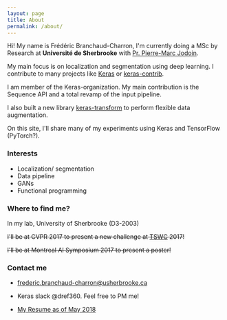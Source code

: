 ```yaml
---
layout: page
title: About
permalink: /about/
---
```


Hi!
My name is Frédéric Branchaud-Charron, I'm currently doing a MSc by Research at **Université de Sherbrooke** with [Pr. Pierre-Marc Jodoin](http://info.usherbrooke.ca/pmjodoin/).

My main focus is on localization and segmentation using deep learning. I contribute to many projects like [Keras](keras.io) or [keras-contrib](https://github.com/farizrahman4u/keras-contrib).

I am member of the Keras-organization. My main contribution is the Sequence API and a total revamp of the input pipeline.


I also built a new library [keras-transform](https://github.com/Dref360/keras-transform) to perform flexible data augmentation.

On this site, I'll share many of my experiments using Keras and TensorFlow (PyTorch?).

### Interests
* Localization/ segmentation
* Data pipeline
* GANs
* Functional programming

### Where to find me?
In my lab, University of Sherbrooke (D3-2003)

~~I'll be at CVPR 2017 to present a new challenge at [TSWC](tcd.miovision.com) 2017!~~

~~I'll be at Montreal AI Symposium 2017 to present a poster!~~

### Contact me

* [frederic.branchaud-charron@usherbrooke.ca](mailto:frederic.branchaud-charron@usherbrooke.ca)

* Keras slack @dref360. Feel free to PM me!

* [My Resume as of May 2018](/images/resume.pdf)
